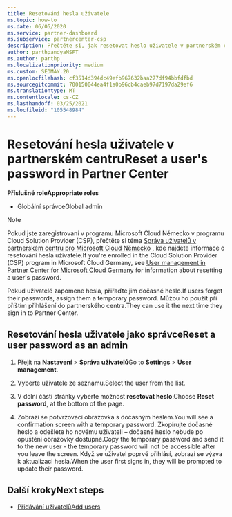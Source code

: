 ```yaml
---
title: Resetování hesla uživatele
ms.topic: how-to
ms.date: 06/05/2020
ms.service: partner-dashboard
ms.subservice: partnercenter-csp
description: Přečtěte si, jak resetovat heslo uživatele v partnerském centru. Při příštím přihlášení do partnerského centra budou uživatelé dostávat dočasné heslo.
author: parthpandyaMSFT
ms.author: parthp
ms.localizationpriority: medium
ms.custom: SEOMAY.20
ms.openlocfilehash: cf3514d394dc49efb967632baa277df94bbfdfbd
ms.sourcegitcommit: 700150044ea4f1a0b96cb4caeb97d7197da29ef6
ms.translationtype: MT
ms.contentlocale: cs-CZ
ms.lasthandoff: 03/25/2021
ms.locfileid: "105548984"
---
```

# <a name="reset-a-users-password-in-partner-center"></a><span data-ttu-id="5b31a-104">Resetování hesla uživatele v partnerském centru</span><span class="sxs-lookup"><span data-stu-id="5b31a-104">Reset a user's password in Partner Center</span></span>

<span data-ttu-id="5b31a-105">**Příslušné role**</span><span class="sxs-lookup"><span data-stu-id="5b31a-105">**Appropriate roles**</span></span>

- <span data-ttu-id="5b31a-106">Globální správce</span><span class="sxs-lookup"><span data-stu-id="5b31a-106">Global admin</span></span>

> [!NOTE]  
> <span data-ttu-id="5b31a-107">Pokud jste zaregistrovaní v programu Microsoft Cloud Německo v programu Cloud Solution Provider (CSP), přečtěte si téma [Správa uživatelů v partnerském centru pro Microsoft Cloud Německo](user-management-in-partner-center-for-microsoft-cloud-germany.md) , kde najdete informace o resetování hesla uživatele.</span><span class="sxs-lookup"><span data-stu-id="5b31a-107">If you're enrolled in the Cloud Solution Provider (CSP) program in Microsoft Cloud Germany, see [User management in Partner Center for Microsoft Cloud Germany](user-management-in-partner-center-for-microsoft-cloud-germany.md) for information about resetting a user's password.</span></span>

<span data-ttu-id="5b31a-108">Pokud uživatelé zapomene hesla, přiřaďte jim dočasné heslo.</span><span class="sxs-lookup"><span data-stu-id="5b31a-108">If users forget their passwords, assign them a temporary password.</span></span> <span data-ttu-id="5b31a-109">Můžou ho použít při příštím přihlášení do partnerského centra.</span><span class="sxs-lookup"><span data-stu-id="5b31a-109">They can use it the next time they sign in to Partner Center.</span></span>

## <a name="reset-a-user-password-as-an-admin"></a><span data-ttu-id="5b31a-110">Resetování hesla uživatele jako správce</span><span class="sxs-lookup"><span data-stu-id="5b31a-110">Reset a user password as an admin</span></span>

1. <span data-ttu-id="5b31a-111">Přejít na **Nastavení** &gt; **Správa uživatelů**</span><span class="sxs-lookup"><span data-stu-id="5b31a-111">Go to **Settings** &gt; **User management**.</span></span>

2. <span data-ttu-id="5b31a-112">Vyberte uživatele ze seznamu.</span><span class="sxs-lookup"><span data-stu-id="5b31a-112">Select the user from the list.</span></span>

3. <span data-ttu-id="5b31a-113">V dolní části stránky vyberte možnost **resetovat heslo**.</span><span class="sxs-lookup"><span data-stu-id="5b31a-113">Choose **Reset password**, at the bottom of the page.</span></span>

4. <span data-ttu-id="5b31a-114">Zobrazí se potvrzovací obrazovka s dočasným heslem.</span><span class="sxs-lookup"><span data-stu-id="5b31a-114">You will see a confirmation screen with a temporary password.</span></span> <span data-ttu-id="5b31a-115">Zkopírujte dočasné heslo a odešlete ho novému uživateli – dočasné heslo nebude po opuštění obrazovky dostupné.</span><span class="sxs-lookup"><span data-stu-id="5b31a-115">Copy the temporary password and send it to the new user - the temporary password will not be accessible after you leave the screen.</span></span> <span data-ttu-id="5b31a-116">Když se uživatel poprvé přihlásí, zobrazí se výzva k aktualizaci hesla.</span><span class="sxs-lookup"><span data-stu-id="5b31a-116">When the user first signs in, they will be prompted to update their password.</span></span>

## <a name="next-steps"></a><span data-ttu-id="5b31a-117">Další kroky</span><span class="sxs-lookup"><span data-stu-id="5b31a-117">Next steps</span></span>

- [<span data-ttu-id="5b31a-118">Přidávání uživatelů</span><span class="sxs-lookup"><span data-stu-id="5b31a-118">Add users</span></span>](create-user-accounts-and-set-permissions.md)